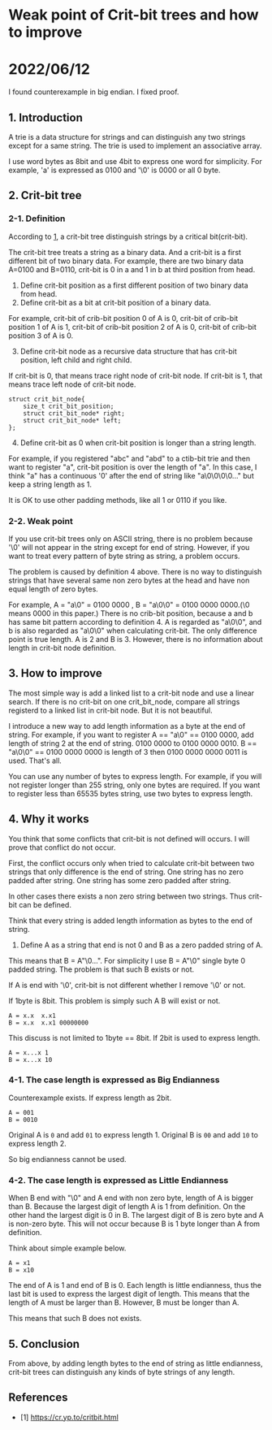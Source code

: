 Weak point of Crit-bit trees and how to improve
=============================


# 2022/06/12

I found counterexample in big endian. I fixed proof.

## 1. Introduction

A trie is a data structure for strings and can distinguish any two strings except for a same string.
The trie is used to implement an associative array.

I use word bytes as 8bit and use 4bit to express one word for simplicity.
For example, 'a' is expressed as 0100 and '\0' is 0000 or all 0 byte.



## 2. Crit-bit tree

### 2-1. Definition

According to [1](https://cr.yp.to/critbit.html), a crit-bit tree distinguish strings by a critical bit(crit-bit).

The crit-bit tree treats a string as a binary data.
And a crit-bit is a first different bit of two binary data.
For example, there are two binary data A=0100 and B=0110, crit-bit is 0 in a and 1 in b at third position from head.

1. Define crit-bit position as a first different position of two binary data from head.
2. Define crit-bit as a bit at crit-bit position of a binary data.

For example, 
crit-bit of crib-bit position 0 of A is 0,
crit-bit of crib-bit position 1 of A is 1,
crit-bit of crib-bit position 2 of A is 0,
crit-bit of crib-bit position 3 of A is 0.

3. Define crit-bit node as a recursive data structure that has crit-bit position, left child and right child.

If crit-bit is 0, that means trace right node of crit-bit node.
If crit-bit is 1, that means trace left node of crit-bit node.

```
struct crit_bit_node{
	size_t crit_bit_position;
	struct crit_bit_node* right;
	struct crit_bit_node* left;
};
```


4. Define crit-bit as 0 when crit-bit position is longer than a string length.

For example, if you registered "abc" and "abd" to a ctib-bit trie and then want to register "a",
crit-bit position is over the length of "a".
In this case, I think "a" has a continuous '0' after the end of string like "a\0\0\0\0..." but keep a string length as 1.

It is OK to use other padding methods, like all 1 or 0110 if you like.


### 2-2. Weak point

If you use crit-bit trees only on ASCII string, there is no problem because '\0' will not appear in the string except for end of string.
However, if you want to treat every pattern of byte string as string, a problem occurs.

The problem is caused by definition 4 above.
There is no way to distinguish strings that have several same non zero bytes at the head and have non equal length of zero bytes.

For example, A = "a\0" = 0100 0000 , B = "a\0\0" = 0100 0000 0000.(\0 means 0000 in this paper.)
There is no crib-bit position, because a and b has same bit pattern according to definition 4.
A is regarded as "a\0\0", and b is also regarded as "a\0\0" when calculating crit-bit.
The only difference point is true length. A is 2 and B is 3.
However, there is no information about length in crit-bit node definition.

## 3. How to improve

The most simple way is add a linked list to a crit-bit node and use a linear search.
If there is no crit-bit on one crit_bit_node, compare all strings registerd to a linked list in crit-bit node.
But it is not beautiful.

I introduce a new way to add length information as a byte at the end of string.
For example, if you want to register A == "a\0" == 0100 0000, add length of string 2 at the end of string.
0100 0000 to 0100 0000 0010.
B == "a\0\0" == 0100 0000 0000 is length of 3 then 0100 0000 0000 0011 is used.
That's all.

You can use any number of bytes to express length.
For example, if you will not register longer than 255 string, only one bytes are required.
If you want to register less than 65535 bytes string, use two bytes to express length.

## 4. Why it works

You think that some conflicts that crit-bit is not defined will occurs.
I will prove that conflict do not occur.

First, the conflict occurs only when tried to calculate crit-bit between two strings that only difference is the end of string.
One string has no zero padded after string.
One string has some zero padded after string.

In other cases there exists a non zero string between two strings. Thus crit-bit can be defined.

Think that every string is added length information as bytes to the end of string.

1. Define A as a string that end is not 0 and B as a zero padded string of A.

This means that B = A"\0...". For simplicity I use B = A"\0"  single byte 0 padded string.
The problem is that such B exists or not.

If A is end with '\0', crit-bit is not different whether I remove '\0' or not.

If 1byte is 8bit. This problem is simply such A B will exist or not.

```
A = x.x  x.x1
B = x.x  x.x1 00000000
```

This discuss is not limited to 1byte == 8bit.
If 2bit is used to express length.

```
A = x...x 1
B = x...x 10
```

### 4-1. The case length is expressed as Big Endianness

Counterexample exists. If express length as 2bit.

```
A = 001
B = 0010
```

Original A is `0` and add `01` to express length 1.
Original B is `00` and add `10` to express length 2.

So big endianness cannot be used.

### 4-2. The case length is expressed as Little Endianness

When B end with "\0" and A end with non zero byte,
length of A is bigger than B.
Because the largest digit of length A is 1 from definition.
On the other hand the largest digit is 0 in B.
The largest digit of B is zero byte and A is non-zero byte.
This will not occur because B is 1 byte longer than A from definition.

Think about simple example below.

```
A = x1
B = x10
```

The end of A is 1 and end of B is 0.
Each length is little endianness, thus the last bit is used to express the largest digit of length.
This means that the length of A must be larger than B.
However, B must be longer than A.

This means that such B does not exists.

## 5. Conclusion

From above, by adding length bytes to the end of string as little endianness, crit-bit trees can distinguish any kinds of byte strings of any length.


## References

- [1] https://cr.yp.to/critbit.html 
